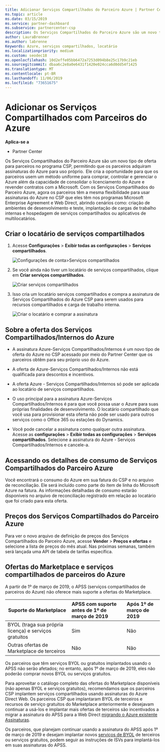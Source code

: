 ```yaml
---
title: Adicionar Serviços Compartilhados do Parceiro Azure | Partner Center
ms.topic: article
ms.date: 03/15/2019
ms.service: partner-dashboard
ms.subservice: partnercenter-csp
description: Os Serviços Compartilhados do Parceiro Azure são um novo tipo de oferta para parceiros no programa CSP, permitindo que os parceiros adquiram assinaturas do Azure para uso próprio.
author: LauraBrenner
ms.author: labrenne
Keywords: Azure, serviços compartilhados, locatário
ms.localizationpriority: medium
ms.custom: seodec18
ms.openlocfilehash: 10d2effe05bb6472a7253d094b8e25c17b9c21eb
ms.sourcegitcommit: dbaa6c2e8a0e6431f1420e024cca6d0dd54f1425
ms.translationtype: MT
ms.contentlocale: pt-BR
ms.lasthandoff: 11/06/2019
ms.locfileid: "73651675"
---
```

# <a name="add-azure-partner-shared-services"></a>Adicionar os Serviços Compartilhados com Parceiros do Azure

**Aplica-se a**

-  Partner Center

Os Serviços Compartilhados do Parceiro Azure são um novo tipo de oferta para parceiros no programa CSP, permitindo que os parceiros adquiram assinaturas do Azure para uso próprio.  Ele cria a oportunidade para que os parceiros usem um método uniforme para comprar, controlar e gerenciar o Azure além da capacidade de consolidar o licenciamento do Azure e revender contratos com a Microsoft. Com os Serviços Compartilhados do Parceiro Azure, agora os parceiros têm a mesma flexibilidade para usar assinaturas do Azure no CSP que eles têm nos programas Microsoft Enterprise Agreement e Web Direct, abrindo cenários como: criação de ambientes de desenvolvimento e teste, implantação de cargas de trabalho internas e hospedagem de serviços compartilhados ou aplicativos de multilocatários.  

## <a name="create-the-shared-services-tenant"></a>Criar o locatário de serviços compartilhados

1. Acesse **Configurações** > **Exibir todas as configurações** > **Serviços compartilhados**.

    ![**Configurações de conta**>**Serviços compartilhados**](images/sharedservices2.png)

2. Se você ainda não tiver um locatário de serviços compartilhados, clique em **Criar serviços compartilhados**.

    ![Criar serviços compartilhados](images/sharedservices3.png)

3. Isso cria um locatário serviços compartilhados e compra a assinatura de Serviços Compartilhados do Azure CSP para serem usados para recursos compartilhados e carga de trabalho interna.

    ![Criar o locatário e comprar a assinatura](images/sharedservices5.png)

## <a name="about-the-azure--internalshared-services-offer"></a>Sobre a oferta dos Serviços Compartilhados/Internos do Azure

- A assinatura Azure-Serviços Compartilhados/Internos é um novo tipo de oferta do Azure no CSP acessado por meio do Partner Center que os parceiros obtêm para seu próprio uso do Azure. 

- A oferta de Azure-Serviços Compartilhados/Internos não está qualificada para descontos e incentivos.

- A oferta Azure - Serviços Compartilhados/Internos só pode ser aplicada ao locatário de serviços compartilhados.

- O uso principal para a assinatura Azure-Serviços Compartilhados/Internos é para que você possa usar o Azure para suas próprias finalidades de desenvolvimento. O locatário compartilhado que você usa para provisionar esta oferta não pode ser usado para outros serviços como o Office 365 ou estações do Dynamics. 

- Você pode cancelar a assinatura como qualquer outra assinatura. Acesse as **configurações** > **Exibir todas as configurações** > **Serviços compartilhados**. Selecione a assinatura do Azure - Serviços Compartilhados/Internos e cancele-a.

## <a name="accessing-azure-partner-shared-services-consumption-details"></a>Acessando os detalhes de consumo de Serviços Compartilhados do Parceiro Azure

Você encontrará o consumo do Azure em sua fatura do CSP e no arquivo de reconciliação. Ele será incluído como parte do item de linha do Microsoft Azure na fatura. As informações detalhadas de consumo estarão disponíveis no arquivo de reconciliação registrado em relação ao locatário que foi criado para esta oferta. 

## <a name="azure-partner-shared-services-pricing"></a>Preços dos Serviços Compartilhados do Parceiro Azure

Para ver o novo arquivo de definição de preços dos Serviços Compartilhados do Parceiro Azure, acesse **Vender** > **Preços e ofertas** e selecione a lista de preços do mês atual. Nas próximas semanas, também será lançada uma API de tabela de tarifas específica.

## <a name="marketplace-offers-and-azure-partner-shared-services"></a>Ofertas do Marketplace e serviços compartilhados de parceiros do Azure

A partir de 1º de março de 2019, o APSS (serviços compartilhados de parceiros do Azure) não oferece mais suporte a ofertas do Marketplace.   

|**Suporte do Marketplace**   |**APSS com suporte antes de 1º de março de 2019**|**Após 1º de março de 2019**|
|---------------------------|:----------------------------|:-------------------|
|BYOL (traga sua própria licença) e serviços gratuitos   | Sim   | Não|
|Outras ofertas de Marketplace de terceiros   | Não   |Não|


Os parceiros que têm serviços BYOL ou gratuitos implantados usando o APSS não serão afetados; no entanto, após 1º de março de 2019, eles não poderão comprar novos BYOL ou serviços gratuitos. 

Para aproveitar o catálogo completo das ofertas do Marketplace disponíveis (não apenas BYOL e serviços gratuitos), recomendamos que os parceiros CSP implantem serviços compartilhados usando assinaturas do Azure Direct Web.  Os parceiros CSP que implantaram BYOL de terceiros e recursos de serviço gratuitos do Marketplace anteriormente e desejavam continuar a usá-los e implantar mais ofertas de terceiros são incentivados a migrar a assinatura do APSS para a Web Direct [migrando o Azure existente Assinaturas](https://docs.microsoft.com/azure/cloud-solution-provider/migration/migration#migrating-existing-azure-subscriptions).

Os parceiros, que planejam continuar usando a assinatura do APSS após 1º de março de 2019 e desejam implantar novos [serviços de BYOL](https://azuremarketplace.microsoft.com/marketplace/apps?filters=byol) de terceiros ou serviços gratuitos, podem seguir as instruções de ISVs para implantá-los em suas assinaturas do APSS.

